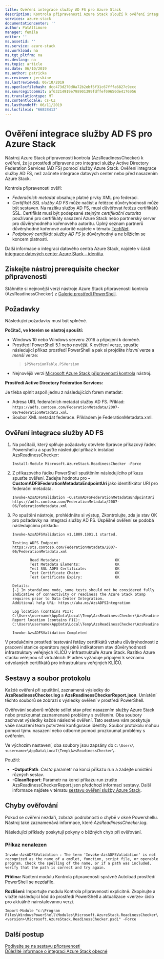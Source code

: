 ```yaml
---
title: Ověření integrace služby AD FS pro Azure Stack
description: Kontrola připravenosti Azure Stack slouží k ověření integrace služby AD FS pro Azure Stack.
services: azure-stack
documentationcenter: ''
author: PatAltimore
manager: femila
editor: ''
ms.assetid: ''
ms.service: azure-stack
ms.workload: na
ms.tgt_pltfrm: na
ms.devlang: na
ms.topic: article
ms.date: 06/10/2019
ms.author: patricka
ms.reviewer: jerskine
ms.lastreviewed: 06/10/2019
ms.openlocfilehash: dcc473d270d0a72b2ebf5f31c67fffa6827c9ecc
ms.sourcegitcommit: af63214919e798901399fdffef09650de4176956
ms.translationtype: MT
ms.contentlocale: cs-CZ
ms.lasthandoff: 06/11/2019
ms.locfileid: "66828413"
---
```

# <a name="validate-ad-fs-integration-for-azure-stack"></a>Ověření integrace služby AD FS pro Azure Stack

Nástroj Azure Stack připravenosti kontrola (AzsReadinessChecker) k ověření, že je prostředí připravené pro integraci služby Active Directory Federation Services (AD FS) pomocí služby Azure Stack. Ověření integrace služby AD FS, než začnete integrace datových center nebo před nasazením Azure Stack.

Kontrola připravenosti ověří:

* *Federačních metadat* obsahuje platné prvky XML pro federaci.
* *Certifikát SSL služby AD FS* může načíst a řetězce důvěryhodnosti může být sestaven. Na razítku služby AD FS, musí důvěřovat řetězu certifikátů SSL. Certifikát musí být podepsané stejným *certifikační autorita* používané pro certifikáty nasazení Azure Stack nebo partnerský server pro důvěryhodného kořenového autoritu. Úplný seznam partnerů důvěryhodné kořenové autoritě najdete v tématu [TechNet](https://gallery.technet.microsoft.com/Trusted-Root-Certificate-123665ca).
* *Podpisový certifikát služby AD FS* je důvěryhodný a ne blížícím se koncem platnosti.

Další informace o integraci datového centra Azure Stack, najdete v části [integrace datových center Azure Stack – identita](azure-stack-integrate-identity.md).

## <a name="get-the-readiness-checker-tool"></a>Získejte nástroj prerequisite checker připravenosti

Stáhněte si nejnovější verzi nástroje Azure Stack připravenosti kontrola (AzsReadinessChecker) z [Galerie prostředí PowerShell](https://aka.ms/AzsReadinessChecker).  

## <a name="prerequisites"></a>Požadavky

Následující požadavky musí být splněné.

**Počítač, ve kterém se nástroj spouští:**

* Windows 10 nebo Windows serveru 2016 a připojení k doméně.
* Prostředí PowerShell 5.1 nebo novější. K ověření verze, spusťte následující příkaz prostředí PowerShell a pak si projděte *hlavní* verze a *menší* verze:  
   > `$PSVersionTable.PSVersion`
* Nejnovější verzi [Microsoft Azure Stack připravenosti kontrola](https://aka.ms/AzsReadinessChecker) nástroj.

**Prostředí Active Directory Federation Services:**

Je třeba splnit aspoň jednu z následujících forem metadat:

* Adresa URL federačních metadat služby AD FS. Příklad: `https://adfs.contoso.com/FederationMetadata/2007-06/FederationMetadata.xml`.
* Soubor XML metadat federace. Příkladem je FederationMetadata.xml.

## <a name="validate-ad-fs-integration"></a>Ověření integrace služby AD FS

1. Na počítači, který splňuje požadavky otevřete Správce příkazový řádek Powershellu a spusťte následující příkaz k instalaci AzsReadinessChecker:

     `Install-Module Microsoft.AzureStack.ReadinessChecker -Force`

1. Z příkazového řádku PowerShell spuštěním následujícího příkazu spusťte ověření. Zadejte hodnotu pro **- CustomADFSFederationMetadataEndpointUri** jako identifikátor URI pro federační metadata.

     `Invoke-AzsADFSValidation -CustomADFSFederationMetadataEndpointUri https://adfs.contoso.com/FederationMetadata/2007-06/FederationMetadata.xml`

1. Po spuštění nástroje, prohlédněte si výstup. Zkontrolujte, zda je stav OK pro požadavky na integraci služby AD FS. Úspěšné ověření se podobá následujícímu příkladu:

    ```
    Invoke-AzsADFSValidation v1.1809.1001.1 started.

    Testing ADFS Endpoint https://sts.contoso.com/FederationMetadata/2007-06/FederationMetadata.xml

            Read Metadata:                         OK
            Test Metadata Elements:                OK
            Test SSL ADFS Certificate:             OK
            Test Certificate Chain:                OK
            Test Certificate Expiry:               OK

    Details:
    [-] In standalone mode, some tests should not be considered fully indicative of connectivity or readiness the Azure Stack Stamp requires prior to Data Center Integration.
    Additional help URL: https://aka.ms/AzsADFSIntegration

    Log location (contains PII): C:\Users\username\AppData\Local\Temp\AzsReadinessChecker\AzsReadinessChecker.log
    Report location (contains PII): C:\Users\username\AppData\Local\Temp\AzsReadinessChecker\AzsReadinessCheckerReport.json

    Invoke-AzsADFSValidation Completed
    ```

V produkčním prostředí testování řetězy certifikátů vztahu důvěryhodnosti z pracovní stanice operátoru není plně indikátorem stav důvěryhodnosti infrastruktury veřejných KLÍČŮ v infrastruktuře Azure Stack. Razítko Azure stacku veřejnou síť virtuálních IP adres vyžaduje připojení k seznamu odvolaných certifikátů pro infrastrukturu veřejných KLÍČŮ.

## <a name="report-and-log-file"></a>Sestavy a soubor protokolu

Každé ověření při spuštění, zaznamená výsledky do **AzsReadinessChecker.log** a **AzsReadinessCheckerReport.json**. Umístění těchto souborů se zobrazí s výsledky ověření v prostředí PowerShell.

Ověřování souborů můžete sdílet stav před nasazením služby Azure Stack nebo prozkoumat zaznamenané problémy s ověřením. Oba soubory zachovat výsledky každé následné ověření. Tato sestava vám poskytuje vaše nasazení team potvrzení konfigurace identity. Soubor protokolu mohou pomoci týmu nasazení nebo odborné pomoci prozkoumat problémy s ověřením.

Ve výchozím nastavení, oba soubory jsou zapsány do `C:\Users\<username>\AppData\Local\Temp\AzsReadinessChecker\`.

Použití:

* **-OutputPath**: *Cesta* parametr na konci příkazu run a zadejte umístění různých sestav.
* **-CleanReport**: Parametr na konci příkazu run zrušte AzsReadinessCheckerReport.json předchozí informací sestavy. Další informace najdete v tématu [sestavu ověření služby Azure Stack](azure-stack-validation-report.md).

## <a name="validation-failures"></a>Chyby ověřování

Pokud se ověření nezdaří, zobrazí podrobnosti o chybě v okně Powershellu. Nástroj také zaznamenává informace, které *AzsReadinessChecker.log*.

Následující příklady poskytují pokyny o běžných chyb při ověřování.

### <a name="command-not-found"></a>Příkaz nenalezen

`Invoke-AzsADFSValidation : The term 'Invoke-AzsADFSValidation' is not recognized as the name of a cmdlet, function, script file, or operable program. Check the spelling of the name, or if a path was included, verify that the path is correct and try again.`

**Příčina:** Načtení modulu Kontrola připravenosti správně Autoload prostředí PowerShell se nezdařilo.

**Rozlišení**: Importujte modulu Kontrola připravenosti explicitně. Zkopírujte a vložte následující kód do prostředí PowerShell a aktualizace \<verze\> číslo pro aktuálně nainstalovanou verzi.

`Import-Module "c:\Program Files\WindowsPowerShell\Modules\Microsoft.AzureStack.ReadinessChecker\<version>\Microsoft.AzureStack.ReadinessChecker.psd1" -Force`

## <a name="next-steps"></a>Další postup

[Podívejte se na sestavu připravenosti](azure-stack-validation-report.md)  
[Důležité informace o integraci Azure Stack obecné](azure-stack-datacenter-integration.md)  
